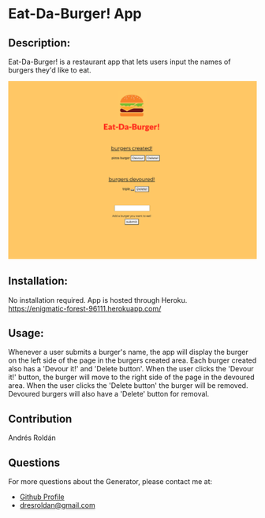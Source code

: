 # Eat-Da-Burger! App

 ## Description:
  Eat-Da-Burger! is a restaurant app that lets users input the names of burgers they'd like to eat.

![Eat-Da-Burger App](/public/assets/img/eatdaburgerapp.png)
 
 ## Installation:
  No installation required. App is hosted through Heroku.<br>
  https://enigmatic-forest-96111.herokuapp.com/
 
  ## Usage:
  Whenever a user submits a burger's name, the app will display the burger on the left side of the page in the burgers created area. Each burger created also has a 'Devour it!' and 'Delete button'. When the user clicks the 'Devour it!' button, the burger will move to the right side of the page in the devoured area. When the user clicks the 'Delete button' the burger will be removed. Devoured burgers will also have a 'Delete' button for removal. 
  ## Contribution
  Andrés Roldán


  ## Questions
  For more questions about the Generator, please contact me at:
  
  * [Github Profile](http://github.com/dresroldan)
  * dresroldan@gmail.com
      
  
